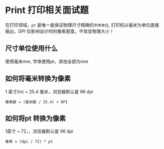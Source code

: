 # Print 打印相关面试题

在打印领域，`pt` 是唯一能保证物理尺寸精确的`字体单位`, 打印机以毫米为单位直接输出，DPI 仅影响设计时的像素密度，不改变物理大小！

## 尺寸单位使用什么

使用毫米mm, 字体使用pt，其他全部为mm

## 如何将毫米转换为像素
1 英寸(in) = 25.4 毫米，浏览器默认是 96 dpi

`像素数 = (毫米数 / 25.4) × DPI`

## 如何将pt 转换为像素
1英寸 = 72，，浏览器默认是 96 dpi

`像素 = (dpi / 72) * pt`

